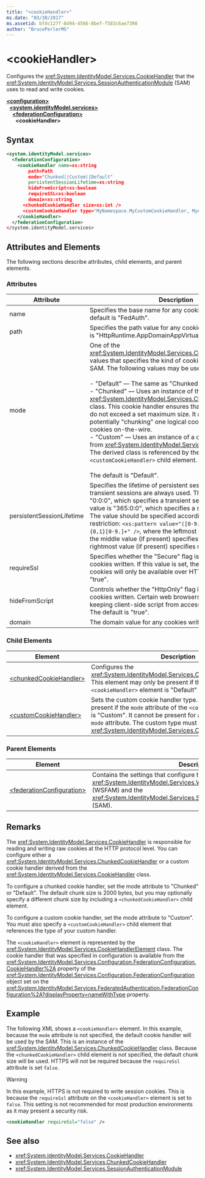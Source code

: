 ```yaml
---
title: "<cookieHandler>"
ms.date: "03/30/2017"
ms.assetid: bfdc127f-8d94-4566-8bef-f583c6ae7398
author: "BrucePerlerMS"
---
```

# \<cookieHandler>
Configures the <xref:System.IdentityModel.Services.CookieHandler> that the <xref:System.IdentityModel.Services.SessionAuthenticationModule> (SAM) uses to read and write cookies.  
  
[**\<configuration>**](../configuration-element.md)\
&nbsp;&nbsp;[**\<system.identityModel.services>**](system-identitymodel-services.md)\
&nbsp;&nbsp;&nbsp;&nbsp;[**\<federationConfiguration>**](federationconfiguration.md)\
&nbsp;&nbsp;&nbsp;&nbsp;&nbsp;&nbsp;**\<cookieHandler>**  
  
## Syntax  
  
```xml  
<system.identityModel.services>  
  <federationConfiguration>  
    <cookieHandler name=xs:string  
        path=Path  
        mode="Chunked||Custom||Default"  
        persistentSessionLifetime=xs:string  
        hideFromScript=xs:boolean  
        requireSSL=xs:boolean  
        domain=xs:string  
      <chunkedCookieHandler size=xs:int />  
      <customCookieHandler type="MyNamespace.MyCustomCookieHandler, MyAssembly" />  
    </cookieHandler>  
  </federationConfiguration>  
</system.identityModel.services>  
```  
  
## Attributes and Elements  
 The following sections describe attributes, child elements, and parent elements.  
  
### Attributes  
  
|Attribute|Description|  
|---------------|-----------------|  
|name|Specifies the base name for any cookies written. The default is "FedAuth".|  
|path|Specifies the path value for any cookies written. The default is "HttpRuntime.AppDomainAppVirtualPath".|  
|mode|One of the <xref:System.IdentityModel.Services.CookieHandlerMode> values that specifies the kind of cookie handler used by the SAM. The following values may be used:<br /><br /> -   "Default" — The same as "Chunked".<br />-   "Chunked" — Uses an instance of the <xref:System.IdentityModel.Services.ChunkedCookieHandler> class. This cookie handler ensures that individual cookies do not exceed a set maximum size. It accomplishes this by potentially "chunking" one logical cookie into a number of cookies on-the-wire.<br />-   "Custom" — Uses an instance of a custom class derived from <xref:System.IdentityModel.Services.CookieHandler>. The derived class is referenced by the `<customCookieHandler>` child element.<br /><br /> The default is "Default".|  
|persistentSessionLifetime|Specifies the lifetime of persistent sessions. If zero, transient sessions are always used. The default value is "0:0:0", which specifies a transient session. The maximum value is "365:0:0", which specifies a session of 365 days. The value should be specified according to the following restriction: `<xs:pattern value="([0-9.]+:){0,1}([0-9]+:){0,1}[0-9.]+" />`, where the leftmost value specifies days, the middle value (if present) specifies hours, and the rightmost value (if present) specifies minutes.|  
|requireSsl|Specifies whether the "Secure" flag is emitted for any cookies written. If this value is set, the sign-in session cookies will only be available over HTTPS. The default is "true".|  
|hideFromScript|Controls whether the "HttpOnly" flag is emitted for any cookies written. Certain web browsers honor this flag by keeping client-side script from accessing the cookie value. The default is "true".|  
|domain|The domain value for any cookies written. The default is "".|  
  
### Child Elements  
  
|Element|Description|  
|-------------|-----------------|  
|[\<chunkedCookieHandler>](chunkedcookiehandler.md)|Configures the <xref:System.IdentityModel.Services.ChunkedCookieHandler>. This element may only be present if the `mode` attribute of the `<cookieHandler>` element is "Default" or "Chunked".|  
|[\<customCookieHandler>](customcookiehandler.md)|Sets the custom cookie handler type. This element must be present if the `mode` attribute of the `<cookieHandler>` element is "Custom". It cannot be present for any other values of the `mode` attribute. The custom type must be derived from the <xref:System.IdentityModel.Services.CookieHandler> class.|  
  
### Parent Elements  
  
|Element|Description|  
|-------------|-----------------|  
|[\<federationConfiguration>](federationconfiguration.md)|Contains the settings that configure the <xref:System.IdentityModel.Services.WSFederationAuthenticationModule> (WSFAM) and the <xref:System.IdentityModel.Services.SessionAuthenticationModule> (SAM).|  
  
## Remarks  
 The <xref:System.IdentityModel.Services.CookieHandler> is responsible for reading and writing raw cookies at the HTTP protocol level. You can configure either a <xref:System.IdentityModel.Services.ChunkedCookieHandler> or a custom cookie handler derived from the <xref:System.IdentityModel.Services.CookieHandler> class.  
  
 To configure a chunked cookie handler, set the mode attribute to "Chunked" or "Default". The default chunk size is 2000 bytes, but you may optionally specify a different chunk size by including a `<chunkedCookieHandler>` child element.  
  
 To configure a custom cookie handler, set the mode attribute to "Custom". You must also specify a `<customCookieHandler>` child element that references the type of your custom handler.  
  
 The `<cookieHandler>` element is represented by the <xref:System.IdentityModel.Services.CookieHandlerElement> class. The cookie handler that was specified in configuration is available from the <xref:System.IdentityModel.Services.Configuration.FederationConfiguration.CookieHandler%2A> property of the <xref:System.IdentityModel.Services.Configuration.FederationConfiguration> object set on the <xref:System.IdentityModel.Services.FederatedAuthentication.FederationConfiguration%2A?displayProperty=nameWithType> property.  
  
## Example  
 The following XML shows a `<cookieHandler>` element. In this example, because the `mode` attribute is not specified, the default cookie handler will be used by the SAM. This is an instance of the <xref:System.IdentityModel.Services.ChunkedCookieHandler> class. Because the `<chunkedCookieHandler>` child element is not specified, the default chunk size will be used. HTTPS will not be required because the `requireSsl` attribute is set `false`.  
  
> [!WARNING]
> In this example, HTTPS is not required to write session cookies. This is because the `requireSsl` attribute on the `<cookieHandler>` element is set to `false`. This setting is not recommended for most production environments as it may present a security risk.  
  
```xml  
<cookieHandler requireSsl="false" />  
```  
  
## See also

- <xref:System.IdentityModel.Services.CookieHandler>
- <xref:System.IdentityModel.Services.ChunkedCookieHandler>
- <xref:System.IdentityModel.Services.SessionAuthenticationModule>
